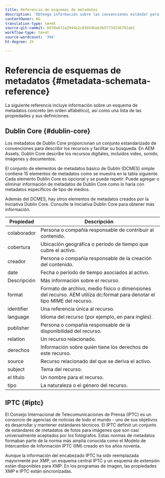 ```yaml
---
title: Referencia de esquemas de metadatos
description: 'Obtenga información sobre las convenciones estándar para describir metadatos de recursos, incluidos Dublin Core, IPTC y otros esquemas de metadatos. '
contentOwner: AG
translation-type: tm+mt
source-git-commit: 0d70a672a2944e2c03b54beb3b5f734136792ab1
workflow-type: tm+mt
source-wordcount: '394'
ht-degree: 2%

---
```



# Referencia de esquemas de metadatos {#metadata-schemata-reference}

La siguiente referencia incluye información sobre un esquema de metadatos concreto (en orden alfabético), así como una lista de las propiedades y sus definiciones.

## Dublin Core {#dublin-core}

Los metadatos de Dublin Core proporcionan un conjunto estandarizado de convenciones para describir los recursos y facilitar su búsqueda. En AEM Assets, Dublin Core describe los recursos digitales, incluidos vídeo, sonido, imágenes y documentos.

El conjunto de elementos de metadatos básico de Dublín (DCMES) simple contiene 15 elementos de metadatos como se muestra en la tabla siguiente. Cada elemento Dublin Core es opcional y se puede repetir. Puede agregar o eliminar información de metadatos de Dublin Core como lo haría con metadatos específicos de tipo de medios.

Además del DCMES, hay otros elementos de metadatos creados por la Iniciativa Dublin Core. Consulte la Iniciativa [](http://dublincore.org/) Dublin Core para obtener más información.

| Propiedad | Descripción |
|---|---|
| colaborador | Persona o compañía responsable de contribuir al contenido. |
| cobertura | Ubicación geográfica o período de tiempo que cubre el activo. |
| creador | Persona o compañía responsable de la creación del contenido. |
| date | Fecha o período de tiempo asociados al activo. |
| Descripción | Más información sobre el recurso. |
| format | Formato de archivo, medio físico o dimensiones del recurso. AEM utiliza dc:format para denotar el tipo MIME del recurso. |
| identifier | Una referencia única al recurso. |
| language | Idioma del recurso (por ejemplo, en para inglés). |
| publisher | Persona o compañía responsable de la disponibilidad del recurso. |
| relation | Un recurso relacionado. |
| derechos | Información sobre quién tiene los derechos de este recurso. |
| source | Recurso relacionado del que se deriva el activo. |
| subject | Tema del recurso. |
| el título | Un nombre para el recurso. |
| tipo | La naturaleza o el género del recurso. |

## IPTC {#iptc}

El Consejo Internacional de Telecomunicaciones de Prensa (IPTC) es un consorcio de agencias de noticias de todo el mundo - uno de sus objetivos es desarrollar y mantener estándares técnicos. El IPTC definió un conjunto de estándares de metadatos de fotos para imágenes que son casi universalmente aceptados por los fotógrafos. Estas normas de metadatos formaban parte de la norma más amplia conocida como el Modelo de Intercambio de Información IPTC (IIM) creado en los años noventa.

Aunque la información del encabezado IPTC ha sido reemplazada mayormente por XMP, un esquema central IPTC y un esquema de extensión están disponibles para XMP. En los programas de imagen, las propiedades XMP e IPTC están sincronizadas.
